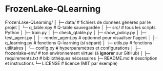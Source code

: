 # FrozenLake-QLearning
FrozenLake-QLearning/
│
├─ data/                  # fichiers de données générés par le projet
│   └─ q_table.npy        # Q-table sauvegardée
│
├─ src/                   # tous les scripts Python
│   ├─ train.py
│   ├─ check_qtable.py
│   ├─ show_policy.py
│   ├─ test_agent.py
│   ├─ render_agent.py    # optionnel pour visualiser l'agent
│   ├─ q_learning.py      # fonctions Q-learning (si séparé)
│   ├─ utils.py           # fonctions utilitaires
│   └─ config.py          # hyperparamètres et configurations
│
├─ frozenlake-env/        # ton environnement virtuel (à **ignorer** sur GitHub)
│
├─ requirements.txt       # bibliothèques nécessaires
├─ README.md              # description et instructions
└─ LICENSE                # licence (MIT par exemple)

